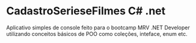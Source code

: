 # CadastroSerieseFilmes C# .net
Aplicativo simples de console feito para o bootcamp MRV .NET Developer utilizando conceitos básicos de POO como coleções, inteface, enum etc.
